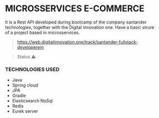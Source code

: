 # MICROSSERVICES E-COMMERCE

<p>It is a Rest API developed during bootcamp of the company santander technologies, together with the Digital innovation one. Have a basic
strure of a project based in microsservices.</p>

> https://web.digitalinnovation.one/track/santander-fullstack-developerem 

> Status :warning:

### TECHNOLOGIES USED
 - Java
 - Spring cloud
 - JPA
 - Gradle
 - Elasticsearch NoSql
 - Redis
 - Eurek server
